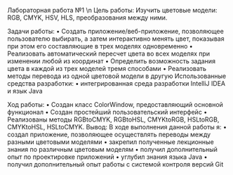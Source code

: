 Лабораторная работа №1 \n
Цель работы:
Изучить цветовые модели: RGB, CMYK, HSV, HLS, преобразования между ними.

Задачи работы:
•      Создать приложение/веб-приложение, позволяющее пользователю  выбирать, а затем интерактивно менять цвет, показывая при этом его составляющие в трех моделях одновременно
•       Реализовать автоматический пересчет цвета во всех моделях при изменении любой из координат
•       Определить возможность задания цвета в каждой из трех моделей тремя способами
•       Реализовать методы перевода из одной цветовой модели в другую
Использованные средства разработки:
•       интегрированная среда разработки IntelliJ IDEA и язык Java

Ход работы:
•       Создан класс ColorWindow, предоставляющий основной функционал
•       Создан простейший пользовательский интерфейс
•       Реализованы методы RGBtoCMYK, RGBtoHSL, CMYKtoRGB, HSLtoRGB, CMYKtoHSL, HSLtoCMYK.
Вывод:
В ходе выполнения данной работы я:
•       создал   приложение,   позволяющее   осуществлять переводы между разными цветовыми моделями
•       закрепил  полученные  лекционные  знания  по  различным  цветовым моделям
•       получил дополнительный опыт по проектировке приложений
•       углубил знания  языка Java
•       получил дополнительный опыт работы с системой контроля версий Git
